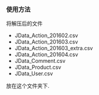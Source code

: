 ### 使用方法
将解压后的文件
- JData_Action_201602.csv  
- JData_Action_201603.csv  
- JData_Action_201603_extra.csv  
- JData_Action_201604.csv  
- JData_Comment.csv  
- JData_Product.csv  
- JData_User.csv  

放在这个文件夹下.
